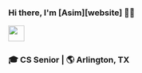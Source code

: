 ### Hi there, I'm [Asim][website] :man::wave:

[<img height="32" width="32" src="https://img.icons8.com/fluent/48/000000/linkedin.png"/>][linkedin]&nbsp;&nbsp;

### :mortar_board: CS Senior | :earth_americas: Arlington, TX

[linkedin]: https://www.linkedin.com/in/asimregmi/
[github]: https://github.com/asimregmi






<!---
asimregmi/asimregmi is a ✨ special ✨ repository because its `README.md` (this file) appears on your GitHub profile.
You can click the Preview link to take a look at your changes.
--->

